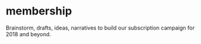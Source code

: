 # membership
Brainstorm, drafts, ideas, narratives to build our subscription campaign for 2018 and beyond. 
